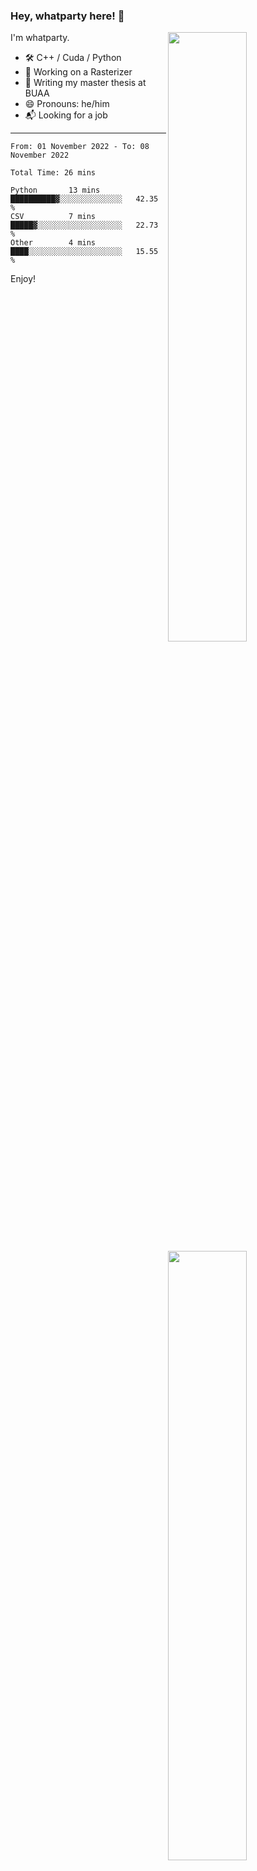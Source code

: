 ### Hey, whatparty here! 👋

[<img align="right" width="50%" src="https://github-readme-stats-ouuan.vercel.app/api?username=whatparty&theme=dark&show_icons=true">](https://metrics.lecoq.io/whatparty#gh-dark-mode-only)
[<img align="right" width="50%" src="https://github-readme-stats-ouuan.vercel.app/api?username=whatparty&show_icons=true">](https://metrics.lecoq.io/whatparty#gh-light-mode-only)

I'm whatparty.

- 🛠️ C++ / Cuda / Python 
- 🔭 Working on a Rasterizer
- 🌱 Writing my master thesis at BUAA
- 😄 Pronouns: he/him
- 📬 Looking for a job

---

<!--START_SECTION:waka-->

```text
From: 01 November 2022 - To: 08 November 2022

Total Time: 26 mins

Python       13 mins         ██████████▓░░░░░░░░░░░░░░   42.35 %
CSV          7 mins          █████▓░░░░░░░░░░░░░░░░░░░   22.73 %
Other        4 mins          ████░░░░░░░░░░░░░░░░░░░░░   15.55 %
```

<!--END_SECTION:waka-->

Enjoy!
